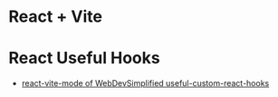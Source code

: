 # React + Vite

# React Useful Hooks

- [react-vite-mode of WebDevSimplified useful-custom-react-hooks](https://github.com/WebDevSimplified/useful-custom-react-hooks)
